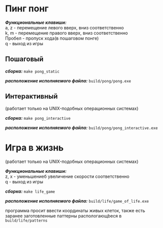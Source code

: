 # Пинг понг

___Функциональные клавиши:___ <br>
a, z - перемещение левого вверх, вниз соответственно <br>
k, m - перемещение правого вверх, вниз соответственно <br>
Пробел - пропуск хода(в пошаговом понге) <br>
q - выход из игры


## Пошаговый

___сборка:___ `make pong_static`

___расположение исполняемого файла:___ `build/pong/pong.exe`


## Интерактивный
(работает только на UNIX-подобных операционных системах)

___сборка:___ `make pong_interactive`

___расположение исполняемого файла:___ `build/pong/pong_interactive.exe`

# Игра в жизнь
(работает только на UNIX-подобных операционных системах)

___Функциональные клавиши:___ <br>
z, x - уменьшениеб увеличение скорости соответственно <br>
q - выход из игры

___сборка:___ `make life_game`

___расположение исполняемого файла:___ `build/life/game_of_life.exe`

программа просит ввести координаты живых клеток, также есть заранее заготовленные паттерны распологающbеся в `build/life/patterns`